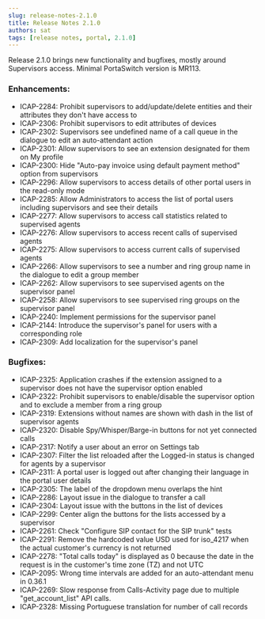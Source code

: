 ```yaml
---
slug: release-notes-2.1.0
title: Release Notes 2.1.0
authors: sat
tags: [release notes, portal, 2.1.0]
---
```


Release 2.1.0 brings new functionality and bugfixes, mostly around Supervisors access. 
Minimal PortaSwitch version is MR113.

### Enhancements:
- ICAP-2284: Prohibit supervisors to add/update/delete entities and their attributes they don't have access to
- ICAP-2306: Prohibit supervisors to edit attributes of devices
- ICAP-2302: Supervisors see undefined name of a call queue in the dialogue to edit an auto-attendant action
- ICAP-2301: Allow supervisors to see an extension designated for them on My profile
- ICAP-2300: Hide "Auto-pay invoice using default payment method" option from supervisors
- ICAP-2296: Allow supervisors to access details of other portal users in the read-only mode
- ICAP-2285: Allow Administrators to access the list of portal users including supervisors and see their details
- ICAP-2277: Allow supervisors to access call statistics related to supervised agents
- ICAP-2276: Allow supervisors to access recent calls of supervised agents
- ICAP-2275: Allow supervisors to access current calls of supervised agents
- ICAP-2266: Allow supervisors to see a number and ring group name in the dialogue to edit a group member
- ICAP-2262: Allow supervisors to see supervised agents on the supervisor panel
- ICAP-2258: Allow supervisors to see supervised ring groups on the supervisor panel
- ICAP-2240: Implement permissions for the supervisor panel
- ICAP-2144: Introduce the supervisor's panel for users with a corresponding role
- ICAP-2309: Add localization for the supervisor's panel
<!--truncate-->

### Bugfixes:
- ICAP-2325: Application crashes if the extension assigned to a supervisor does not have the supervisor option enabled
- ICAP-2322: Prohibit supervisors to enable/disable the supervisor option and to exclude a member from a ring group
- ICAP-2319: Extensions without names are shown with dash in the list of supervisor agents
- ICAP-2320: Disable Spy/Whisper/Barge-in buttons for not yet connected calls
- ICAP-2317: Notify a user about an error on Settings tab
- ICAP-2307: Filter the list reloaded after the Logged-in status is changed for agents by a supervisor
- ICAP-2311: A portal user is logged out after changing their language in the portal user details
- ICAP-2305: The label of the dropdown menu overlaps the hint
- ICAP-2286: Layout issue in the dialogue to transfer a call
- ICAP-2304: Layout issue with the buttons in the list of devices
- ICAP-2299: Center align the buttons for the lists accessed by a supervisor
- ICAP-2261: Check "Configure SIP contact for the SIP trunk" tests
- ICAP-2291: Remove the hardcoded value USD used for iso_4217 when the actual customer's currency is not returned
- ICAP-2278: "Total calls today" is displayed as 0 because the date in the request is in the customer's time zone (TZ) and not UTC
- ICAP-2095: Wrong time intervals are added for an auto-attendant menu in 0.36.1
- ICAP-2269: Slow response from Calls-Activity page due to multiple "get_account_list" API calls.
- ICAP-2328: Missing Portuguese translation for number of call records